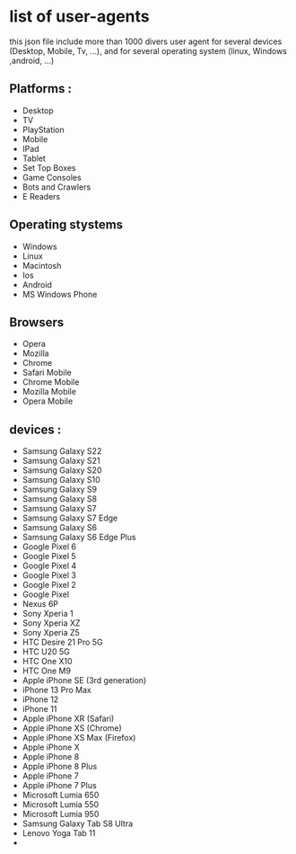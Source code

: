# list of user-agents 
this json file include more than 1000 divers user agent for several devices (Desktop, Mobile, Tv, ...), and for several operating system (linux, Windows ,android, ...)

## Platforms :
- Desktop
- TV
- PlayStation
- Mobile
- IPad
- Tablet
- Set Top Boxes 
- Game Consoles
- Bots and Crawlers 
- E Readers

## Operating stystems
- Windows
- Linux
- Macintosh
- Ios
- Android
- MS Windows Phone

## Browsers
- Opera
- Mozilla
- Chrome
- Safari Mobile 
- Chrome Mobile
- Mozilla Mobile
- Opera Mobile

## devices :
- Samsung Galaxy S22
- Samsung Galaxy S21
- Samsung Galaxy S20
- Samsung Galaxy S10
- Samsung Galaxy S9
- Samsung Galaxy S8
- Samsung Galaxy S7
- Samsung Galaxy S7 Edge
- Samsung Galaxy S6
- Samsung Galaxy S6 Edge Plus
- Google Pixel 6
- Google Pixel 5
- Google Pixel 4
- Google Pixel 3
- Google Pixel 2
- Google Pixel
- Nexus 6P
- Sony Xperia 1
- Sony Xperia XZ
- Sony Xperia Z5
- HTC Desire 21 Pro 5G
- HTC U20 5G
- HTC One X10
- HTC One M9
- Apple iPhone SE (3rd generation)
- iPhone 13 Pro Max
- iPhone 12
- iPhone 11
- Apple iPhone XR (Safari)
- Apple iPhone XS (Chrome)
- Apple iPhone XS Max (Firefox)
- Apple iPhone X
- Apple iPhone 8
- Apple iPhone 8 Plus
- Apple iPhone 7
- Apple iPhone 7 Plus
- Microsoft Lumia 650
- Microsoft Lumia 550
- Microsoft Lumia 950
- Samsung Galaxy Tab S8 Ultra
- Lenovo Yoga Tab 11
- 
